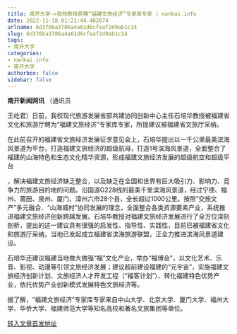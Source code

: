 ```yaml
---
title: 南开大学->我校教授获聘“福建文旅经济”专家库专家 | nankai.info
date: 2022-11-18 01:21:44.402874
urlname: 6d376ba3786a4a61d6cfeaf2d9ab1c14
slug: 6d376ba3786a4a61d6cfeaf2d9ab1c14
tags: 
- 南开大学
categories:
- nankai.info
- 南开大学
authorbox: false
sidebar: false
---
```

**南开新闻网讯** （通讯员

王屹君）日前，我校现代旅游发展省部共建协同创新中心主任石培华教授被福建省文化和旅游厅聘为“福建文旅经济”专家库专家，所提建议被福建省文旅厅采纳。

在此前召开的福建省文旅经济发展征求意见会上，石培华提出以一千公里最美滨海风景道为平台，打造福建文旅经济的超级航母，打造1号滨海风景道，全面整合了福建的山海特色和生态文化精华资源，形成福建文旅经济发展的超级航空和超级平台
<!--more-->
，解决福建文旅经济缺乏整合，以及缺乏在全国和世界有巨大吸引力、影响力、竞争力的旅游目的地的问题。沿国道G228线的最美千里滨海风景道，经过宁德、福州、莆田、泉州、厦门、漳州六市28个县，全长超过1000公里。按照“交旅文产”多元融合、“山海城村”协同发展的理念，全面整合各类资源要素产业，系统推进福建文旅经济创新跨越发展。石培华教授对福建文旅经济发展进行了全方位深刻剖析，提出的这一建议具有很强的启发性、指导性、实践性，目前已被福建省文化和旅游厅采纳，当地已发起成立福建省滨海旅游联盟，正全力推进滨海风景道建设。

石培华还建议福建当地做大做强“福”文化产业，举办“福博会”，以文化艺术、乐音、影视、动漫等引领文旅经济发展；建议超前建设福建的“元宇宙”，实施福建文旅经济创新计划、文旅经济人才开发工程（“福客计划”）、转化福建特色优势产业，依托优势产业创新模式发展特色文旅经济等。

据了解，“福建文旅经济”专家库专家来自中山大学、北京大学、厦门大学、福州大学、华侨大学、福建师范大学等知名高校和著名文旅集团等单位。



[转入文章首发地址](http://news.nankai.edu.cn/ywsd/system/2022/11/13/030053583.shtml)